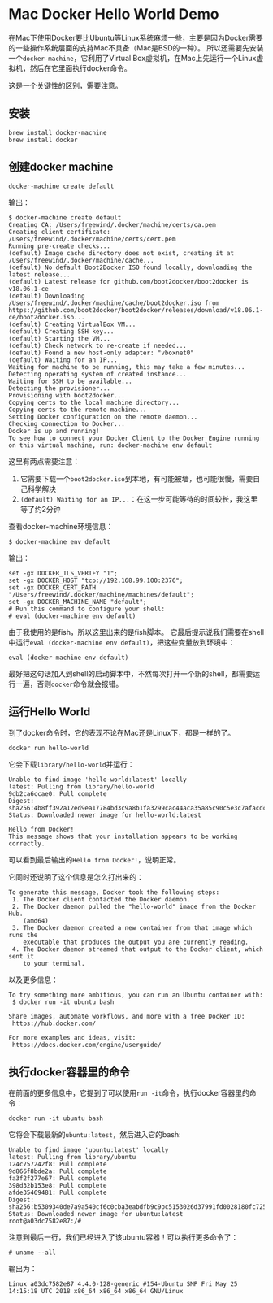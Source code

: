 Mac Docker Hello World Demo
===========================

在Mac下使用Docker要比Ubuntu等Linux系统麻烦一些，主要是因为Docker需要的一些操作系统层面的支持Mac不具备（Mac是BSD的一种）。
所以还需要先安装一个`docker-machine`，它利用了Virtual Box虚拟机，在Mac上先运行一个Linux虚拟机，然后在它里面执行docker命令。

这是一个关键性的区别，需要注意。

安装
---

```
brew install docker-machine
brew install docker
```

创建docker machine
----------------

```
docker-machine create default
```

输出：

```
$ docker-machine create default
Creating CA: /Users/freewind/.docker/machine/certs/ca.pem
Creating client certificate: /Users/freewind/.docker/machine/certs/cert.pem
Running pre-create checks...
(default) Image cache directory does not exist, creating it at /Users/freewind/.docker/machine/cache...
(default) No default Boot2Docker ISO found locally, downloading the latest release...
(default) Latest release for github.com/boot2docker/boot2docker is v18.06.1-ce
(default) Downloading /Users/freewind/.docker/machine/cache/boot2docker.iso from https://github.com/boot2docker/boot2docker/releases/download/v18.06.1-ce/boot2docker.iso...
(default) Creating VirtualBox VM...
(default) Creating SSH key...
(default) Starting the VM...
(default) Check network to re-create if needed...
(default) Found a new host-only adapter: "vboxnet0"
(default) Waiting for an IP...
Waiting for machine to be running, this may take a few minutes...
Detecting operating system of created instance...
Waiting for SSH to be available...
Detecting the provisioner...
Provisioning with boot2docker...
Copying certs to the local machine directory...
Copying certs to the remote machine...
Setting Docker configuration on the remote daemon...
Checking connection to Docker...
Docker is up and running!
To see how to connect your Docker Client to the Docker Engine running on this virtual machine, run: docker-machine env default
```

这里有两点需要注意：

1. 它需要下载一个`boot2docker.iso`到本地，有可能被墙，也可能很慢，需要自己科学解决
2. `(default) Waiting for an IP...`：在这一步可能等待的时间较长，我这里等了约2分钟

查看docker-machine环境信息：

```
$ docker-machine env default
```

输出：

```
set -gx DOCKER_TLS_VERIFY "1";
set -gx DOCKER_HOST "tcp://192.168.99.100:2376";
set -gx DOCKER_CERT_PATH "/Users/freewind/.docker/machine/machines/default";
set -gx DOCKER_MACHINE_NAME "default";
# Run this command to configure your shell:
# eval (docker-machine env default)
```

由于我使用的是fish，所以这里出来的是fish脚本。
它最后提示说我们需要在shell中运行`eval (docker-machine env default)`，把这些变量放到环境中：

```
eval (docker-machine env default)
```

最好把这句话加入到shell的启动脚本中，不然每次打开一个新的shell，都需要运行一遍，否则`docker`命令就会报错。

运行Hello World
-------------

到了docker命令时，它的表现不论在Mac还是Linux下，都是一样的了。

```
docker run hello-world
```

它会下载`library/hello-world`并运行：

```
Unable to find image 'hello-world:latest' locally
latest: Pulling from library/hello-world
9db2ca6ccae0: Pull complete
Digest: sha256:4b8ff392a12ed9ea17784bd3c9a8b1fa3299cac44aca35a85c90c5e3c7afacdc
Status: Downloaded newer image for hello-world:latest

Hello from Docker!
This message shows that your installation appears to be working correctly.
```

可以看到最后输出的`Hello from Docker!`，说明正常。

它同时还说明了这个信息是怎么打出来的：

```
To generate this message, Docker took the following steps:
 1. The Docker client contacted the Docker daemon.
 2. The Docker daemon pulled the "hello-world" image from the Docker Hub.
    (amd64)
 3. The Docker daemon created a new container from that image which runs the
    executable that produces the output you are currently reading.
 4. The Docker daemon streamed that output to the Docker client, which sent it
    to your terminal.
```

以及更多信息：

```
To try something more ambitious, you can run an Ubuntu container with:
 $ docker run -it ubuntu bash

Share images, automate workflows, and more with a free Docker ID:
 https://hub.docker.com/

For more examples and ideas, visit:
 https://docs.docker.com/engine/userguide/
```

执行docker容器里的命令
--------------

在前面的更多信息中，它提到了可以使用`run -it`命令，执行docker容器里的命令：

```
docker run -it ubuntu bash
```

它将会下载最新的`ubuntu:latest`，然后进入它的bash:

```
Unable to find image 'ubuntu:latest' locally
latest: Pulling from library/ubuntu
124c757242f8: Pull complete
9d866f8bde2a: Pull complete
fa3f2f277e67: Pull complete
398d32b153e8: Pull complete
afde35469481: Pull complete
Digest: sha256:b5309340de7a9a540cf6c0cba3eabdfb9c9bc5153026d37991fd0028180fc725
Status: Downloaded newer image for ubuntu:latest
root@a03dc7582e87:/#
```

注意到最后一行，我们已经进入了该ubuntu容器！可以执行更多命令了：

```
# uname --all
```

输出为：

```
Linux a03dc7582e87 4.4.0-128-generic #154-Ubuntu SMP Fri May 25 14:15:18 UTC 2018 x86_64 x86_64 x86_64 GNU/Linux
```


